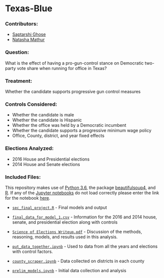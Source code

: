 # Texas-Blue

### Contributors:

- [Saptarshi Ghose](https://github.com/sghoseWI)
- [Natasha Mathur](https://github.com/natashamathur)

### Question: 

What is the effect of having a pro-gun-control stance on Democratic two-party vote share when running for office in Texas? 

### Treatment:

Whether the candidate supports progressive gun control measures

### Controls Considered:

* Whether the candidate is male
* Whether the candidate is Hispanic
* Whether the office was held by a Democratic incumbent
* Whether the candidate supports a progressive minimum wage policy
* Office, County, district, and year fixed effects 

### Elections Analyzed:

* 2016 House and Presidential elections
* 2014 House and Senate elections

### Included Files:
This repository makes use of [Python 3.6](https://docs.python.org/3/), the package [beautifulsoup4](https://pypi.python.org/pypi/beautifulsoup4), and [R](https://www.r-project.org/). If any of the [Jupyter notebooks](http://jupyter.org/) do not load correctly please enter the link for the notebook [here](https://nbviewer.jupyter.org/).

* [`sec_final_project.R`](https://github.com/sghoseWI/Texas-Blue/blob/master/sec_final_project.R) - Final models and output

* [`final_data_for_model_1.csv`](https://github.com/sghoseWI/Texas-Blue/blob/master/final_data_for_model_1.csv) - Information for the 2016 and 2014 house, senate, and presidential election along with controls 

* [`Science of Elections Writeup.pdf`](https://github.com/sghoseWI/Texas-Blue/blob/master/Science%20of%20Elections%20Writeup.pdf) - Discussion of the methods, reasoning, models, and results used in this analysis. 

* [`put_data_together.ipynb`](https://github.com/sghoseWI/Texas-Blue/blob/master/put_data_together.ipynb) - Used to data from all the years and elections with control factors.

* [`county_scraper.ipynb`](https://github.com/sghoseWI/Texas-Blue/blob/master/county_scraper.ipynb) - Data collected on districts in each county

* [`prelim_models.ipynb`](https://github.com/sghoseWI/Texas-Blue/blob/master/prelim_model.ipynb) - Initial data collection and analysis



